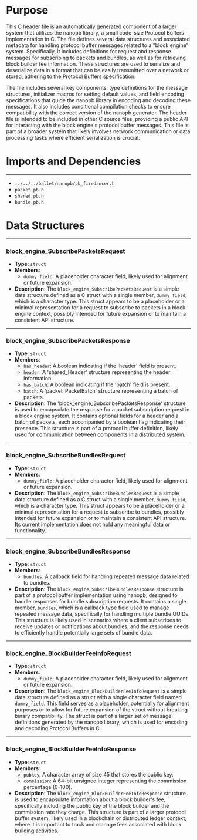 # Purpose
This C header file is an automatically generated component of a larger system that utilizes the nanopb library, a small code-size Protocol Buffers implementation in C. The file defines several data structures and associated metadata for handling protocol buffer messages related to a "block engine" system. Specifically, it includes definitions for request and response messages for subscribing to packets and bundles, as well as for retrieving block builder fee information. These structures are used to serialize and deserialize data in a format that can be easily transmitted over a network or stored, adhering to the Protocol Buffers specification.

The file includes several key components: type definitions for the message structures, initializer macros for setting default values, and field encoding specifications that guide the nanopb library in encoding and decoding these messages. It also includes conditional compilation checks to ensure compatibility with the correct version of the nanopb generator. The header file is intended to be included in other C source files, providing a public API for interacting with the block engine's protocol buffer messages. This file is part of a broader system that likely involves network communication or data processing tasks where efficient serialization is crucial.
# Imports and Dependencies

---
- `../../../ballet/nanopb/pb_firedancer.h`
- `packet.pb.h`
- `shared.pb.h`
- `bundle.pb.h`


# Data Structures

---
### block\_engine\_SubscribePacketsRequest
- **Type**: `struct`
- **Members**:
    - `dummy_field`: A placeholder character field, likely used for alignment or future expansion.
- **Description**: The `block_engine_SubscribePacketsRequest` is a simple data structure defined as a C struct with a single member, `dummy_field`, which is a character type. This struct appears to be a placeholder or a minimal representation for a request to subscribe to packets in a block engine context, possibly intended for future expansion or to maintain a consistent API structure.


---
### block\_engine\_SubscribePacketsResponse
- **Type**: `struct`
- **Members**:
    - `has_header`: A boolean indicating if the 'header' field is present.
    - `header`: A 'shared_Header' structure representing the header information.
    - `has_batch`: A boolean indicating if the 'batch' field is present.
    - `batch`: A 'packet_PacketBatch' structure representing a batch of packets.
- **Description**: The 'block_engine_SubscribePacketsResponse' structure is used to encapsulate the response for a packet subscription request in a block engine system. It contains optional fields for a header and a batch of packets, each accompanied by a boolean flag indicating their presence. This structure is part of a protocol buffer definition, likely used for communication between components in a distributed system.


---
### block\_engine\_SubscribeBundlesRequest
- **Type**: `struct`
- **Members**:
    - `dummy_field`: A placeholder character field, likely used for alignment or future expansion.
- **Description**: The `block_engine_SubscribeBundlesRequest` is a simple data structure defined as a C struct with a single member, `dummy_field`, which is a character type. This struct appears to be a placeholder or a minimal representation for a request to subscribe to bundles, possibly intended for future expansion or to maintain a consistent API structure. Its current implementation does not hold any meaningful data or functionality.


---
### block\_engine\_SubscribeBundlesResponse
- **Type**: `struct`
- **Members**:
    - `bundles`: A callback field for handling repeated message data related to bundles.
- **Description**: The `block_engine_SubscribeBundlesResponse` structure is part of a protocol buffer implementation using nanopb, designed to handle responses for bundle subscription requests. It contains a single member, `bundles`, which is a callback type field used to manage repeated message data, specifically for handling multiple bundle UUIDs. This structure is likely used in scenarios where a client subscribes to receive updates or notifications about bundles, and the response needs to efficiently handle potentially large sets of bundle data.


---
### block\_engine\_BlockBuilderFeeInfoRequest
- **Type**: `struct`
- **Members**:
    - `dummy_field`: A placeholder character field, likely used for alignment or future expansion.
- **Description**: The `block_engine_BlockBuilderFeeInfoRequest` is a simple data structure defined as a struct with a single character field named `dummy_field`. This field serves as a placeholder, potentially for alignment purposes or to allow for future expansion of the struct without breaking binary compatibility. The struct is part of a larger set of message definitions generated by the nanopb library, which is used for encoding and decoding Protocol Buffers in C.


---
### block\_engine\_BlockBuilderFeeInfoResponse
- **Type**: `struct`
- **Members**:
    - `pubkey`: A character array of size 45 that stores the public key.
    - `commission`: A 64-bit unsigned integer representing the commission percentage (0-100).
- **Description**: The `block_engine_BlockBuilderFeeInfoResponse` structure is used to encapsulate information about a block builder's fee, specifically including the public key of the block builder and the commission rate they charge. This structure is part of a larger protocol buffer system, likely used in a blockchain or distributed ledger context, where it is important to track and manage fees associated with block building activities.


